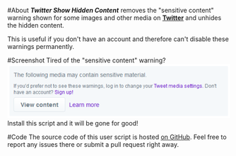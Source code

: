 #About
**_Twitter Show Hidden Content_** removes the "sensitive content" warning shown for some images and other media on [**Twitter**](https://twitter.com/) and unhides the hidden content.

This is useful if you don't have an account and therefore can't disable these warnings permanently.

#Screenshot
Tired of the "sensitive content" warning?
![](https://raw.githubusercontent.com/Ede123/userscripts/master/screenshots/Twitter_Show_Hidden_Content_1.png)
Install this script and it will be gone for good!

#Code
The source code of this user script is hosted [on GitHub](https://github.com/Ede123/userscripts). Feel free to report any issues there or submit a pull request right away.